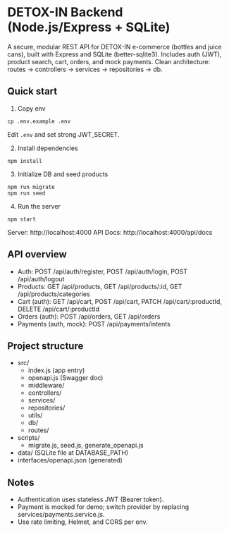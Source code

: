 # DETOX-IN Backend (Node.js/Express + SQLite)

A secure, modular REST API for DETOX-IN e-commerce (bottles and juice cans), built with Express and SQLite (better-sqlite3). Includes auth (JWT), product search, cart, orders, and mock payments. Clean architecture: routes -> controllers -> services -> repositories -> db.

## Quick start

1) Copy env
```
cp .env.example .env
```
Edit `.env` and set strong JWT_SECRET.

2) Install dependencies
```
npm install
```

3) Initialize DB and seed products
```
npm run migrate
npm run seed
```

4) Run the server
```
npm start
```
Server: http://localhost:4000
API Docs: http://localhost:4000/api/docs

## API overview

- Auth: POST /api/auth/register, POST /api/auth/login, POST /api/auth/logout
- Products: GET /api/products, GET /api/products/:id, GET /api/products/categories
- Cart (auth): GET /api/cart, POST /api/cart, PATCH /api/cart/:productId, DELETE /api/cart/:productId
- Orders (auth): POST /api/orders, GET /api/orders
- Payments (auth, mock): POST /api/payments/intents

## Project structure

- src/
  - index.js (app entry)
  - openapi.js (Swagger doc)
  - middleware/
  - controllers/
  - services/
  - repositories/
  - utils/
  - db/
  - routes/
- scripts/
  - migrate.js, seed.js, generate_openapi.js
- data/ (SQLite file at DATABASE_PATH)
- interfaces/openapi.json (generated)

## Notes

- Authentication uses stateless JWT (Bearer token).
- Payment is mocked for demo; switch provider by replacing services/payments.service.js.
- Use rate limiting, Helmet, and CORS per env.
